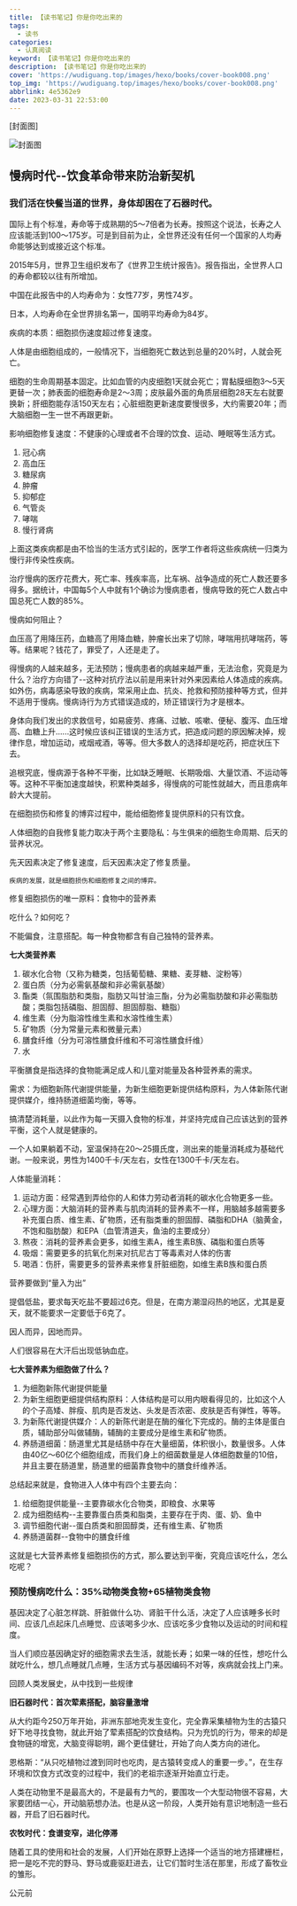 ```yaml
---
title: 【读书笔记】你是你吃出来的
tags:
  - 读书
categories:
  - 认真阅读
keyword: 【读书笔记】你是你吃出来的
description: 【读书笔记】你是你吃出来的
cover: 'https://wudiguang.top/images/hexo/books/cover-book008.png'
top_img: 'https://wudiguang.top/images/hexo/books/cover-book008.png'
abbrlink: 4e5362e9
date: 2023-03-31 22:53:00
---
```


[封面图]

![封面图](https://wudiguang.top/images/hexo/books/cover-book008.png)

## 慢病时代--饮食革命带来防治新契机

### 我们活在快餐当道的世界，身体却困在了石器时代。

国际上有个标准，寿命等于成熟期的5～7倍者为长寿。按照这个说法，长寿之人应该能活到100～175岁。可是到目前为止，全世界还没有任何一个国家的人均寿命能够达到或接近这个标准。

2015年5月，世界卫生组织发布了《世界卫生统计报告》。报告指出，全世界人口的寿命都较以往有所增加。

中国在此报告中的人均寿命为：女性77岁，男性74岁。

日本，人均寿命在全世界排名第一，国明平均寿命为84岁。

疾病的本质：细胞损伤速度超过修复速度。

人体是由细胞组成的，一般情况下，当细胞死亡数达到总量的20%时，人就会死亡。

细胞的生命周期基本固定。比如血管的内皮细胞1天就会死亡；胃黏膜细胞3～5天更替一次；肺表面的细胞寿命是2～3周；皮肤最外面的角质层细胞28天左右就要换新；肝细胞能存活150天左右；心脏细胞更新速度要慢很多，大约需要20年；而大脑细胞一生一世不再跟更新。

影响细胞修复速度：不健康的心理或者不合理的饮食、运动、睡眠等生活方式。

1. 冠心病
2. 高血压
3. 糖尿病
4. 肿瘤
5. 抑郁症
6. 气管炎
7. 哮喘
8. 慢行肾病

上面这类疾病都是由不恰当的生活方式引起的，医学工作者将这些疾病统一归类为慢行非传染性疾病。

治疗慢病的医疗花费大，死亡率、残疾率高，比车祸、战争造成的死亡人数还要多得多。据统计，中国每5个人中就有1个确诊为慢病患者，慢病导致的死亡人数占中国总死亡人数的85%。

慢病如何阻止？

血压高了用降压药，血糖高了用降血糖，肿瘤长出来了切除，哮喘用抗哮喘药，等等。结果呢？钱花了，罪受了，人还是走了。

得慢病的人越来越多，无法预防；慢病患者的病越来越严重，无法治愈，究竟是为什么？治疗方向错了--这种对抗疗法以前是用来针对外来因素给人体造成的疾病。如外伤，病毒感染导致的疾病，常采用止血、抗炎、抢救和预防接种等方式，但并不适用于慢病。慢病诗行为方式错误造成的，矫正错误行为才是根本。

身体向我们发出的求救信号，如易疲劳、疼痛、过敏、咳嗽、便秘、腹泻、血压增高、血糖上升......这时候应该纠正错误的生活方式，把造成问题的原因解决掉，规律作息，增加运动，戒烟戒酒，等等。但大多数人的选择却是吃药，把症状压下去。

追根究底，慢病源于各种不平衡，比如缺乏睡眠、长期吸烟、大量饮酒、不运动等等。这种不平衡加速度越快，积累种类越多，得慢病的可能性就越大，而且患病年龄大大提前。

在细胞损伤和修复的博弈过程中，能给细胞修复提供原料的只有饮食。

人体细胞的自我修复能力取决于两个主要隐私：与生俱来的细胞生命周期、后天的营养状况。

先天因素决定了修复速度，后天因素决定了修复质量。

`疾病的发展，就是细胞损伤和细胞修复之间的博弈。`

修复细胞损伤的唯一原料：食物中的营养素

吃什么？如何吃？

不能偏食，注意搭配。每一种食物都含有自己独特的营养素。

**七大类营养素**

1. 碳水化合物（又称为糖类，包括葡萄糖、果糖、麦芽糖、淀粉等）
2. 蛋白质（分为必需氨基酸和非必需氨基酸）
3. 酯类（氛围脂肪和类脂，脂肪又叫甘油三酯，分为必需脂肪酸和非必需脂肪酸；类脂包括磷脂、胆固醇、胆固醇脂、糖脂）
4. 维生素（分为脂溶性维生素和水溶性维生素）
5. 矿物质（分为常量元素和微量元素）
6. 膳食纤维（分为可溶性膳食纤维和不可溶性膳食纤维）
7. 水

平衡膳食是指选择的食物能满足成人和儿童对能量及各种营养素的需求。

需求：为细胞新陈代谢提供能量，为新生细胞更新提供结构原料，为人体新陈代谢提供媒介，维持肠道细菌均衡，等等。

搞清楚消耗量，以此作为每一天摄入食物的标准，并坚持完成自己应该达到的营养平衡，这个人就是健康的。

一个人如果躺着不动，室温保持在20～25摄氏度，测出来的能量消耗成为基础代谢。一般来说，男性为1400千卡/天左右，女性在1300千卡/天左右。

人体能量消耗：
1. 运动方面：经常遇到弄给你的人和体力劳动者消耗的碳水化合物更多一些。
2. 心理方面：大脑消耗的营养素与肌肉消耗的营养素不一样，用脑越多越需要多补充蛋白质、维生素、矿物质，还有脂类重的胆固醇、磷脂和DHA（脑黄金，不饱和脂肪酸）和EPA（血管清道夫，鱼油的主要成分）
3. 熬夜：消耗的营养素会更多，如维生素A，维生素B族、磷脂和蛋白质等
4. 吸烟：需要更多的抗氧化剂来对抗尼古丁等毒素对人体的伤害
5. 喝酒：伤肝，需要更多的营养素来修复肝脏细胞，如维生素B族和蛋白质

营养要做到“量入为出”

提倡低盐，要求每天吃盐不要超过6克。但是，在南方潮湿闷热的地区，尤其是夏天，就不能要求一定要低于6克了。

因人而异，因地而异。

人们很容易在大汗后出现低钠血症。


**七大营养素为细胞做了什么？**

1. 为细胞新陈代谢提供能量
2. 为新生细胞更细提供结构原料：人体结构是可以用内眼看得见的，比如这个人的个子高矮、胖瘦、肌肉是否发达、头发是否浓密、皮肤是否有弹性，等等。
3. 为新陈代谢提供媒介：人的新陈代谢是在酶的催化下完成的。酶的主体是蛋白质，辅助部分叫做辅酶，辅酶的主要成分是维生素和矿物质。
4. 养肠道细菌：肠道里尤其是结肠中存在大量细菌，体积很小，数量很多。人体由40亿～60亿个细胞组成，而我们身上的细菌数量是人体细胞数量的10倍，并且主要在肠道里，肠道里的细菌靠食物中的膳食纤维养活。

总结起来就是，食物进入人体中有四个主要去向：
1. 给细胞提供能量--主要靠碳水化合物类，即粮食、水果等
2. 成为细胞结构--主要靠蛋白质类和脂类，主要存在于肉、蛋、奶、鱼中
3. 调节细胞代谢--蛋白质类和胆固醇类，还有维生素、矿物质
4. 养肠道菌群--食物中的膳食纤维

这就是七大营养素修复细胞损伤的方式，那么要达到平衡，究竟应该吃什么，怎么吃呢？

### 预防慢病吃什么：35%动物类食物+65植物类食物

基因决定了心脏怎样跳、肝脏做什么功、肾脏干什么活，决定了人应该睡多长时间、应该几点起床几点睡觉、应该喝多少水、应该吃多少食物以及运动的时间和程度。

当人们顺应基因确定好的细胞需求去生活，就能长寿；如果一味的任性，想吃什么就吃什么，想几点睡就几点睡，生活方式与基因编码不对等，疾病就会找上门来。

回顾人类发展史，从中找到一些规律

**旧石器时代：首次荤素搭配，脑容量激增**

从大约距今250万年开始，非洲东部地壳发生变化，完全靠采集植物为生的古猿只好下地寻找食物，就此开始了荤素搭配的饮食结构。只为充饥的行为，带来的却是食物链的增宽，大脑变得聪明，踢个更佳健壮，开始了向人类方向的进化。

恩格斯：“从只吃植物过渡到同时也吃肉，是古猿转变成人的重要一步。”，在生存环境和饮食方式改变的过程中，我们的老祖宗逐渐开始直立行走。

人类在动物里不是最高大的，不是最有力气的，要围攻一个大型动物很不容易，大家要团结一心，开动脑筋想办法。也是从这一阶段，人类开始有意识地制造一些石器，开启了旧石器时代。

**农牧时代：食谱变窄，进化停滞**

随着工具的使用和社会的发展，人们开始在原野上选择一个适当的地方搭建栅栏，把一是吃不完的野马、野马或鹿驱赶进去，让它们暂时生活在那里，形成了畜牧业的雏形。

公元前









